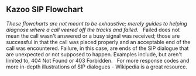## Kazoo SIP Flowchart


*These flowcharts are not meant to be exhaustive; merely guides to helping diagnose where a call veered off the tracks and failed.*
 
Failed does not mean the call wasn't answered or a busy signal was received; those are successful in that the call was placed properly and an acceptable end of the call was encountered. Failure, in this case, are ends of the SIP dialogue that are unexpected or not supposed to happen. Examples include, but aren't limited to, 404 Not Found or 403 Forbidden.
 
For more response codes and more in-depth illustrations of SIP dialogues - Wikipedia is a great resource.
